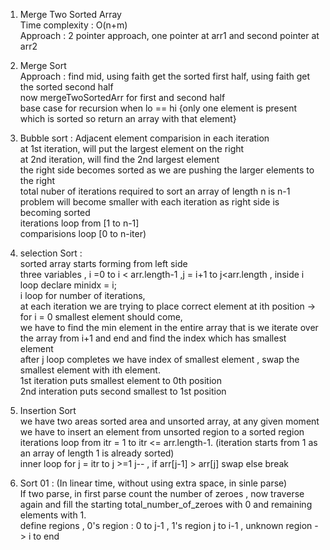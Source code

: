 1. Merge Two Sorted Array </br>
Time complexity : O(n+m) </br>
Approach : 2 pointer approach, one pointer at arr1 and second pointer at arr2

2. Merge Sort </br>
Approach : find mid, using faith get the sorted first half, using faith get the sorted second half</br>
now mergeTwoSortedArr for first and second half</br>
base case for recursion when lo == hi {only one element is present which is sorted so return an array with that element}

3. Bubble sort : Adjacent element comparision in each iteration</br>
at 1st iteration, will put the largest element on the right</br>
at 2nd iteration, will find the 2nd largest element</br>
the right side becomes sorted as we are pushing the larger elements to the right</br>
total nuber of iterations required to sort an array of length n is n-1 </br>
problem will become smaller with each iteration as right side is becoming sorted </br>
iterations loop from [1 to n-1] </br>
comparisions loop [0 to n-iter)</br>

4. selection Sort : </br>
sorted array starts forming from left side</br>
three variables , i =0 to  i < arr.length-1 ,j = i+1 to j<arr.length , inside i loop declare minidx = i; </br>
i loop for number of iterations,</br>
at each iteration we are trying to place correct element at ith position -> </br>
for i = 0 smallest element should come, </br>
we have to find the min element in the entire array that is we iterate over the array from i+1 and end and find the index which has smallest element </br>
after j loop completes we have index of smallest element ,  swap the smallest element with ith element.</br>
1st iteration puts smallest element to 0th position</br>
2nd interation puts second smallest to 1st position</br>

5. Insertion Sort</br>
we have two areas sorted area and unsorted array, at any given moment we have to insert an element from unsorted region to a sorted region</br>
iterations loop from itr = 1 to itr <= arr.length-1. (iteration starts from 1 as an array of length 1 is already sorted)</br>
inner loop for j = itr to j >=1 j-- , if arr[j-1] > arr[j] swap else break</br>

6. Sort 01 : (In linear time, without using extra space, in sinle parse) </br>
If two parse, in first parse count the number of zeroes , now traverse again and fill the starting total_number_of_zeroes with 0 and remaining elements with 1.</br>
define regions , 0's region : 0 to j-1 , 1's region j to i-1 , unknown region -> i to end</br>

